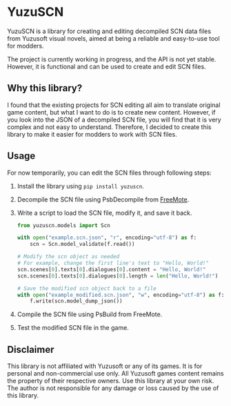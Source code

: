 # YuzuSCN

YuzuSCN is a library for creating and editing decompiled SCN data files from Yuzusoft visual novels, aimed at being a reliable and easy-to-use tool for modders.

The project is currently working in progress, and the API is not yet stable. However, it is functional and can be used to create and edit SCN files.

## Why this library?

I found that the existing projects for SCN editing all aim to translate original game content, but what I want to do is to create new content. However, if you look into the JSON of a decompiled SCN file, you will find that it is very complex and not easy to understand. Therefore, I decided to create this library to make it easier for modders to work with SCN files.

## Usage

For now temporarily, you can edit the SCN files through following steps:
1. Install the library using `pip install yuzuscn`.
2. Decompile the SCN file using PsbDecompile from [FreeMote](https://github.com/UlyssesWu/FreeMote).
3. Write a script to load the SCN file, modify it, and save it back.
    
    ```python
    from yuzuscn.models import Scn

    with open("example.scn.json", "r", encoding="utf-8") as f:
        scn = Scn.model_validate(f.read())
    
    # Modify the scn object as needed
    # For example, change the first line's text to "Hello, World!"
    scn.scenes[0].texts[0].dialogues[0].content = "Hello, World!"
    scn.scenes[0].texts[0].dialogues[0].length = len("Hello, World!")

    # Save the modified scn object back to a file
    with open("example_modified.scn.json", "w", encoding="utf-8") as f:
        f.write(scn.model_dump_json())
    ```
4. Compile the SCN file using PsBuild from FreeMote.
5. Test the modified SCN file in the game.

## Disclaimer

This library is not affiliated with Yuzusoft or any of its games. It is for personal and non-commercial use only. All Yuzusoft games content remains the property of their respective owners. Use this library at your own risk. The author is not responsible for any damage or loss caused by the use of this library.
